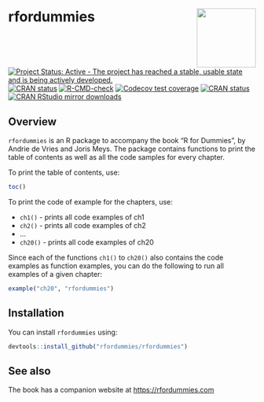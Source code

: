 
<!-- README.md is generated from README.Rmd. Please edit that file -->

# rfordummies <img src="man/figures/logo.png" align="right" width="120" />

<!-- badges: start -->

[![Project Status: Active - The project has reached a stable, usable
state and is being actively
developed.](https://www.repostatus.org/badges/latest/active.svg)](https://www.repostatus.org/#active)
[![CRAN
status](https://www.r-pkg.org/badges/version/rfordummies)](https://cran.r-project.org/package=rfordummies)
[![R-CMD-check](https://github.com/rfordummies/rfordummies/workflows/R-CMD-check/badge.svg)](https://github.com/rfordummies/rfordummies/actions)
[![Codecov test
coverage](https://codecov.io/gh/rfordummies/rfordummies/branch/main/graph/badge.svg)](https://app.codecov.io/gh/rfordummies/rfordummies?branch=main)
[![CRAN
status](https://www.r-pkg.org/badges/version/rfordummies)](https://CRAN.R-project.org/package=rfordummies)
[![CRAN RStudio mirror
downloads](https://cranlogs.r-pkg.org/badges/last-month/rfordummies?color=blue)](https://r-pkg.org/pkg/rfordummies)
<!-- badges: end -->

## Overview

`rfordummies` is an R package to accompany the book “R for Dummies”, by
Andrie de Vries and Joris Meys. The package contains functions to print
the table of contents as well as all the code samples for every chapter.

To print the table of contents, use:

``` r
toc()
```

To print the code of example for the chapters, use:

-   `ch1()` - prints all code examples of ch1
-   `ch2()` - prints all code examples of ch2
-   …
-   `ch20()` - prints all code examples of ch20

Since each of the functions `ch1()` to `ch20()` also contains the code
examples as function examples, you can do the following to run all
examples of a given chapter:

``` r
example("ch20", "rfordummies")
```

## Installation

You can install `rfordummies` using:

``` r
devtools::install_github("rfordummies/rfordummies")
```

## See also

The book has a companion website at <https://rfordummies.com>
